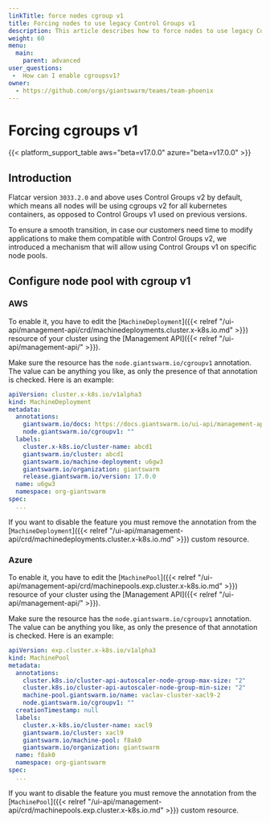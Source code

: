 ```yaml
---
linkTitle: force nodes cgroup v1
title: Forcing nodes to use legacy Control Groups v1
description: This article describes how to force nodes to use legacy Control Groups v1 instead the default v2.
weight: 60
menu:
  main:
    parent: advanced
user_questions:
 -  How can I enable cgroupsv1?
owner:
  - https://github.com/orgs/giantswarm/teams/team-phoenix
---
```


# Forcing cgroups v1

{{< platform_support_table aws="beta=v17.0.0" azure="beta=v17.0.0" >}}

## Introduction

Flatcar version `3033.2.0` and above uses Control Groups v2 by default, which means all nodes will be using cgroups v2 for all kubernetes containers, as opposed to Control Groups v1 used on previous versions.

To ensure a smooth transition, in case our customers need time to modify applications to make them compatible with Control Groups v2, we introduced a mechanism that will allow using Control Groups v1 on specific node pools.

## Configure node pool with cgroup v1

### AWS

To enable it, you have to edit the [`MachineDeployment`]({{< relref "/ui-api/management-api/crd/machinedeployments.cluster.x-k8s.io.md" >}}) resource of your cluster using the [Management API]({{< relref "/ui-api/management-api/" >}}).

Make sure the resource has the `node.giantswarm.io/cgroupv1` annotation. The value can be anything you like, as only the presence of that annotation is checked. Here is an example:

```yaml
apiVersion: cluster.x-k8s.io/v1alpha3
kind: MachineDeployment
metadata:
  annotations:
    giantswarm.io/docs: https://docs.giantswarm.io/ui-api/management-api/crd/machinedeployments.cluster.x-k8s.io/
    node.giantswarm.io/cgroupv1: ""
  labels:
    cluster.x-k8s.io/cluster-name: abcd1
    giantswarm.io/cluster: abcd1
    giantswarm.io/machine-deployment: u6gw3
    giantswarm.io/organization: giantswarm
    release.giantswarm.io/version: 17.0.0
  name: u6gw3
  namespace: org-giantswarm
spec:
  ...
```

If you want to disable the feature you must remove the annotation from the [`MachineDeployment`]({{< relref "/ui-api/management-api/crd/machinedeployments.cluster.x-k8s.io.md" >}}) custom resource.

### Azure

To enable it, you have to edit the [`MachinePool`]({{< relref "/ui-api/management-api/crd/machinepools.exp.cluster.x-k8s.io.md" >}}) resource of your cluster using the [Management API]({{< relref "/ui-api/management-api/" >}}).

Make sure the resource has the `node.giantswarm.io/cgroupv1` annotation. The value can be anything you like, as only the presence of that annotation is checked. Here is an example:

```yaml
apiVersion: exp.cluster.x-k8s.io/v1alpha3
kind: MachinePool
metadata:
  annotations:
    cluster.k8s.io/cluster-api-autoscaler-node-group-max-size: "2"
    cluster.k8s.io/cluster-api-autoscaler-node-group-min-size: "2"
    machine-pool.giantswarm.io/name: vaclav-cluster-xacl9-2
    node.giantswarm.io/cgroupv1: ""
  creationTimestamp: null
  labels:
    cluster.x-k8s.io/cluster-name: xacl9
    giantswarm.io/cluster: xacl9
    giantswarm.io/machine-pool: f8ak0
    giantswarm.io/organization: giantswarm
  name: f8ak0
  namespace: org-giantswarm
spec:
  ...
```

If you want to disable the feature you must remove the annotation from the [`MachinePool`]({{< relref "/ui-api/management-api/crd/machinepools.exp.cluster.x-k8s.io.md" >}}) custom resource.
